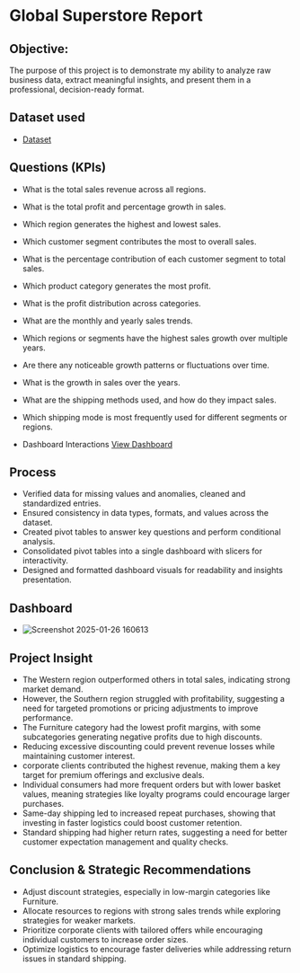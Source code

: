 # Global Superstore Report
## Objective:

The purpose of this project is to demonstrate my ability to analyze raw business data, extract meaningful insights, and present them in a professional, decision-ready format.

## Dataset used
-  <a href ="https://www.kaggle.com/datasets/apoorvaappz/global-super-store-dataset">Dataset</a>

## Questions (KPIs)
- What is the total sales revenue across all regions.
- What is the total profit and percentage growth in sales.
- Which region generates the highest and lowest sales.
- Which customer segment contributes the most to overall sales.
- What is the percentage contribution of each customer segment to total sales.
- Which product category  generates the most profit.
- What is the profit distribution across categories.
- What are the monthly and yearly sales trends.
- Which regions or segments have the highest sales growth over multiple years.
- Are there any noticeable growth patterns or fluctuations over time.
- What is the growth in sales over the years.
- What are the shipping methods used, and how do they impact sales.
- Which shipping mode is most frequently used for different segments or regions.

-   Dashboard Interactions <a href ="https://github.com/Crystabel-Isioma/ExcelDataStorytelling/commit/b315deab5c4982ffa34effde7af696ea8a57ed52">View Dashboard</a>

## Process
- Verified data for missing values and anomalies, cleaned and standardized entries.
- Ensured consistency in data types, formats, and values across the dataset.
- Created pivot tables to answer key questions and perform conditional analysis.
-  Consolidated pivot tables into a single dashboard with slicers for interactivity.
-  Designed and formatted dashboard visuals for readability and insights presentation.

## Dashboard

-  ![Screenshot 2025-01-26 160613](https://github.com/user-attachments/assets/ac4330d4-e602-4322-867f-6c271e6bf518)

## Project Insight
- The Western region outperformed others in total sales, indicating strong market demand.  
- However, the Southern region struggled with profitability, suggesting a need for targeted promotions or pricing adjustments to improve performance.    
- The Furniture category had the lowest profit margins, with some subcategories generating negative profits due to high discounts.  
- Reducing excessive discounting could prevent revenue losses while maintaining customer interest.  
- corporate clients contributed the highest revenue, making them a key target for premium offerings and exclusive deals.  
- Individual consumers had more frequent orders but with lower basket values, meaning strategies like loyalty programs could encourage larger purchases.
- Same-day shipping led to increased repeat purchases, showing that investing in faster logistics could boost customer retention.
- Standard shipping had higher return rates, suggesting a need for better customer expectation management and quality checks.  


 ## Conclusion & Strategic Recommendations
- Adjust discount strategies, especially in low-margin categories like Furniture.  
- Allocate resources to regions with strong sales trends while exploring strategies for weaker markets.
- Prioritize corporate clients with tailored offers while encouraging individual customers to increase order sizes.  
- Optimize logistics to encourage faster deliveries while addressing return issues in standard shipping.  
